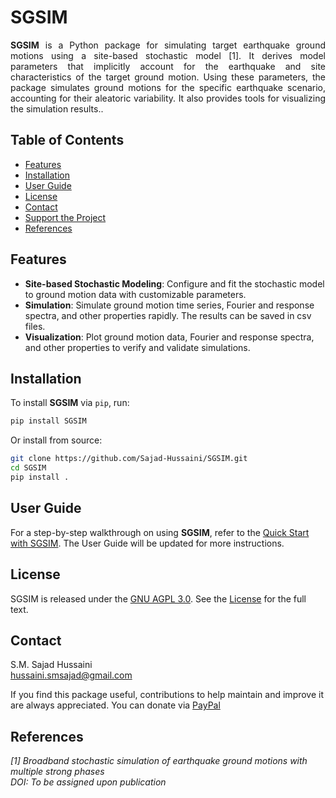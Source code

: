 # SGSIM
<p align="justify">
<strong>SGSIM</strong> is a Python package for simulating target earthquake ground motions using a site-based stochastic model [1]. It derives model parameters that implicitly account for the earthquake and site characteristics of the target ground motion. Using these parameters, the package simulates ground motions for the specific earthquake scenario, accounting for their aleatoric variability. It also provides tools for visualizing the simulation results..
</p>

## Table of Contents
- [Features](#features)
- [Installation](#installation)
- [User Guide](#User-Guide)
- [License](#license)
- [Contact](#contact)
- [Support the Project](#support-the-project)
- [References](#references)

## Features
- **Site-based Stochastic Modeling**: Configure and fit the stochastic model to ground motion data with customizable parameters.  
- **Simulation**: Simulate ground motion time series, Fourier and response spectra, and other properties rapidly. The results can be saved in csv files.
- **Visualization**: Plot ground motion data, Fourier and response spectra, and other properties to verify and validate simulations.

## Installation
To install **SGSIM** via `pip`, run:
```bash
pip install SGSIM
```

Or install from source:
```bash
git clone https://github.com/Sajad-Hussaini/SGSIM.git
cd SGSIM
pip install .
```

## User Guide
For a step-by-step walkthrough on using **SGSIM**, refer to the [Quick Start with SGSIM](User_Guide.md). The User Guide will be updated for more instructions.

## License
SGSIM is released under the [GNU AGPL 3.0](https://www.gnu.org/licenses/agpl-3.0.en.html).
See the [License](License) for the full text.

## Contact
S.M. Sajad Hussaini  
[hussaini.smsajad@gmail.com](mailto:hussaini.smsajad@gmail.com)

If you find this package useful, contributions to help maintain and improve it are always appreciated. You can donate via [PayPal](https://www.paypal.com/paypalme/sajadhussaini)

## References
*[1] Broadband stochastic simulation of earthquake ground motions with multiple strong phases*  
*DOI: To be assigned upon publication*
